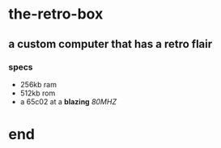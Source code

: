 # the-retro-box
## a custom computer that has a retro flair
### specs
  * 256kb ram
  * 512kb rom
  * a 65c02 at a __blazing__ _80MHZ_
# end
